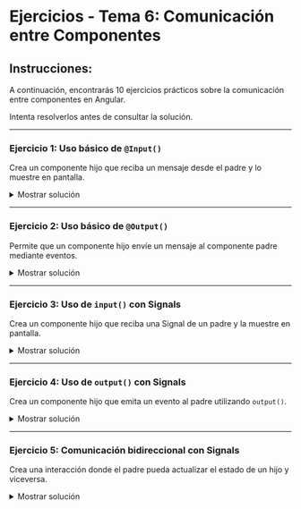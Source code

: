 # **Ejercicios - Tema 6: Comunicación entre Componentes**

## **Instrucciones:**
A continuación, encontrarás 10 ejercicios prácticos sobre la comunicación entre componentes en Angular.

Intenta resolverlos antes de consultar la solución.

---

### **Ejercicio 1: Uso básico de `@Input()`**
Crea un componente hijo que reciba un mensaje desde el padre y lo muestre en pantalla.

<details><summary>Mostrar solución</summary>

#### **Archivo: `parent.component.ts`**
```ts
import { Component } from '@angular/core';

@Component({
  selector: 'app-parent',
  templateUrl: './parent.component.html'
})
export class ParentComponent {
  parentMsg: string = 'Mensaje desde el padre';
}
```

#### **Archivo: `parent.component.html`**
```html
<app-child [message]="parentMsg"></app-child>
```

#### **Archivo: `child.component.ts`**
```ts
import { Component, Input } from '@angular/core';

@Component({
  selector: 'app-child',
  templateUrl: './child.component.html'
})
export class ChildComponent {
  @Input() message: string = '';
}
```

#### **Archivo: `child.component.html`**
```html
<p>Mensaje recibido: {{ message }}</p>
```

</details>

---

### **Ejercicio 2: Uso básico de `@Output()`**
Permite que un componente hijo envíe un mensaje al componente padre mediante eventos.

<details><summary>Mostrar solución</summary>

#### **Archivo: `child.component.ts`**
```ts
import { Component, EventEmitter, Output } from '@angular/core';

@Component({
  selector: 'app-child',
  templateUrl: './child.component.html'
})
export class ChildComponent {
  @Output() emittedMsg = new EventEmitter<string>();

  sendMsg() {
    this.emittedMsg.emit('Mensaje enviado desde el hijo');
  }
}
```

#### **Archivo: `child.component.html`**
```html
<button (click)="sendMsg()">Enviar mensaje al padre</button>
```

#### **Archivo: `parent.component.ts`**
```ts
import { Component } from '@angular/core';

@Component({
  selector: 'app-parent',
  templateUrl: './parent.component.html'
})
export class ParentComponent {
  receivedMsg: string = '';
  
  updateMsg(nuevoMensaje: string) {
    this.receivedMsg = nuevoMensaje;
  }
}
```

#### **Archivo: `parent.component.html`**
```html
<app-child (emittedMsg)="updateMsg($event)"></app-child>
<p>Mensaje recibido del hijo: {{ receivedMsg }}</p>
```

</details>

---

### **Ejercicio 3: Uso de `input()` con Signals**
Crea un componente hijo que reciba una Signal de un padre y la muestre en pantalla.

<details><summary>Mostrar solución</summary>

#### **Archivo: `parent.component.html`**
```html
<app-child [message]="'Hola desde el padre con Signals'" ></app-child>
```

#### **Archivo: `child.component.ts`**
```ts
import { Component, input } from '@angular/core';

@Component({
  selector: 'app-child',
  templateUrl: './child.component.html'
})
export class ChildComponent {
  message = input('');
}
```

#### **Archivo: `child.component.html`**
```html
<p>{{ message() }}</p>
```


</details>

---

### **Ejercicio 4: Uso de `output()` con Signals**
Crea un componente hijo que emita un evento al padre utilizando `output()`.

<details><summary>Mostrar solución</summary>

#### **Archivo: `child.component.ts`**
```ts
import { Component, output } from '@angular/core';

@Component({
  selector: 'app-child',
  templateUrl: './child.component.html'
})
export class ChildComponent {
  emittedMsg = output<string>();

  sendMsg() {
    this.emittedMsg.emit('Mensaje desde el hijo con Signals');
  }
}
```

#### **Archivo: `parent.component.html`**
```html
<app-child (emittedMsg)="updateMsg($event)"></app-child>
```

#### **Archivo: `parent.component.ts`**
```ts
import { Component } from '@angular/core';

@Component({
  selector: 'app-parent',
  templateUrl: './parent.component.html'
})
export class ParentComponent {
  receivedMsg: string = '';
  
  updateMsg(nuevoMensaje: string) {
    this.receivedMsg = nuevoMensaje;
  }
}
```

</details>

---

### **Ejercicio 5: Comunicación bidireccional con Signals**
Crea una interacción donde el padre pueda actualizar el estado de un hijo y viceversa.

<details><summary>Mostrar solución</summary>

#### **Archivo: `child.component.ts`**
```ts
import { Component, input, output } from '@angular/core';

@Component({
  selector: 'app-child',
  templateUrl: './child.component.html'
})
export class ChildComponent {
  message = input('');
  emittedMsg = output<string>();

  updateMsg() {
    this.emittedMsg.emit(this.message());
  }
}
```

#### **Archivo: `child.component.html`**
```html
<input [(ngModel)]="message" placeholder="Escribe un mensaje">
<button (click)="updateMsg()">Actualizar mensaje en el padre</button>
```

#### **Archivo: `parent.component.html`**
```html
<app-child [message]="parentMsg" (emittedMsg)="parentMsg = $event"></app-child>
<p>Mensaje en el padre: {{ parentMsg }}</p>
```

#### **Archivo: `parent.component.ts`**
```ts
import { Component, signal } from '@angular/core';

@Component({
  selector: 'app-parent',
  templateUrl: './parent.component.html'
})
export class ParentComponent {
  parentMsg = signal('');
}
```

</details>
